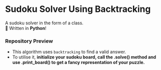 # Sudoku Solver Using Backtracking

A sudoku solver in the form of a class. <br>
🐍 Written in **Python**!

### Repository Preview
 - This algorithm uses `backtracking` to find a valid answer.
 - To utilise it, **initialize your sudoku board, call the .solve() method and use .print_board() to get a fancy representation of your puzzle.**
